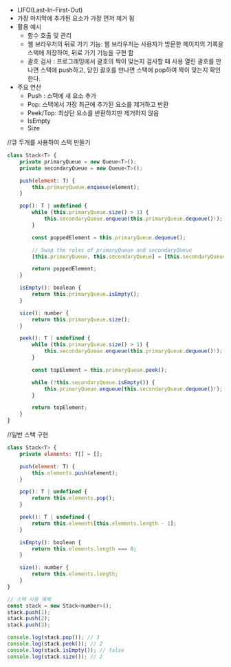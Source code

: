 - LIFO(Last-In-First-Out)
- 가장 마지막에 추가된 요소가 가장 먼저 제거 됨
- 활용 예시
	- 함수 호출 및 관리
	- 웹 브라우저의 뒤로 가기 기능: 웹 브라우저는 사용자가 방문한 페이지의 기록을 스택에 저장하여, 뒤로 가기 기능을 구현 함
	- 괄호 검사 : 프로그래밍에서 괄호의 짝이 맞는지 검사할 때 사용 열린 괄호를 만나면 스택에 push하고, 닫힌 괄호를 만나면 스택에 pop하여 짝이 맞는지 확인한다.
- 주요 연산
	- Push : 스택에 새 요소 추가
	- Pop: 스택에서 가장 최근에 추가된 요소를 제거하고 반환
	- Peek/Top: 최상단 요소를 반환하지만 제거하지 않음
	- IsEmpty
	- Size


//큐 두개를 사용하여 스택 만들기
```js
class Stack<T> {
    private primaryQueue = new Queue<T>();
    private secondaryQueue = new Queue<T>();

    push(element: T) {
        this.primaryQueue.enqueue(element);
    }

    pop(): T | undefined {
        while (this.primaryQueue.size() > 1) {
            this.secondaryQueue.enqueue(this.primaryQueue.dequeue()!);
        }

        const poppedElement = this.primaryQueue.dequeue();

        // Swap the roles of primaryQueue and secondaryQueue
        [this.primaryQueue, this.secondaryQueue] = [this.secondaryQueue, this.primaryQueue];

        return poppedElement;
    }

    isEmpty(): boolean {
        return this.primaryQueue.isEmpty();
    }

    size(): number {
        return this.primaryQueue.size();
    }

    peek(): T | undefined {
        while (this.primaryQueue.size() > 1) {
            this.secondaryQueue.enqueue(this.primaryQueue.dequeue()!);
        }

        const topElement = this.primaryQueue.peek();

        while (!this.secondaryQueue.isEmpty()) {
            this.primaryQueue.enqueue(this.secondaryQueue.dequeue()!);
        }

        return topElement;
    }
}

```

//일반 스택 구현 
```js
class Stack<T> {
    private elements: T[] = [];

    push(element: T) {
        this.elements.push(element);
    }

    pop(): T | undefined {
        return this.elements.pop();
    }

    peek(): T | undefined {
        return this.elements[this.elements.length - 1];
    }

    isEmpty(): boolean {
        return this.elements.length === 0;
    }

    size(): number {
        return this.elements.length;
    }
}

// 스택 사용 예제
const stack = new Stack<number>();
stack.push(1);
stack.push(2);
stack.push(3);

console.log(stack.pop()); // 3
console.log(stack.peek()); // 2
console.log(stack.isEmpty()); // false
console.log(stack.size()); // 2

```